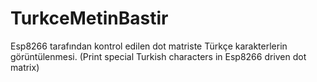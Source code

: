 # TurkceMetinBastir
Esp8266 tarafından kontrol edilen dot matriste Türkçe karakterlerin görüntülenmesi. (Print special Turkish characters in Esp8266 driven dot matrix)
